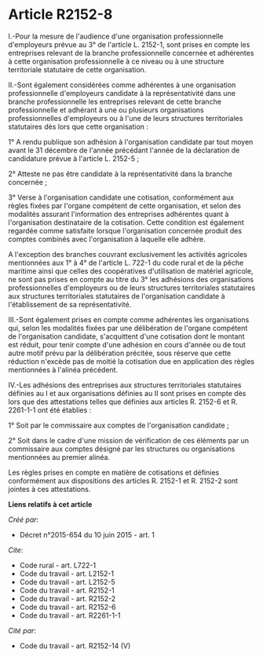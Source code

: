 # Article R2152-8

I.-Pour la mesure de l'audience d'une organisation professionnelle d'employeurs prévue au 3° de l'article L. 2152-1, sont
prises en compte les entreprises relevant de la branche professionnelle concernée et adhérentes à cette organisation
professionnelle à ce niveau ou à une structure territoriale statutaire de cette organisation. 

II.-Sont également considérées comme adhérentes à une organisation professionnelle d'employeurs candidate à la
représentativité dans une branche professionnelle les entreprises relevant de cette branche professionnelle et adhérant à une
ou plusieurs organisations professionnelles d'employeurs ou à l'une de leurs structures territoriales statutaires dès lors
que cette organisation : 

1° A rendu publique son adhésion à l'organisation candidate par tout moyen avant le 31 décembre de l'année précédant l'année
de la déclaration de candidature prévue à l'article L. 2152-5 ; 

2° Atteste ne pas être candidate à la représentativité dans la branche concernée ; 

3° Verse à l'organisation candidate une cotisation, conformément aux règles fixées par l'organe compétent de cette
organisation, et selon des modalités assurant l'information des entreprises adhérentes quant à l'organisation destinataire de
la cotisation. Cette condition est également regardée comme satisfaite lorsque l'organisation concernée produit des comptes
combinés avec l'organisation à laquelle elle adhère. 

A l'exception des branches couvrant exclusivement les activités agricoles mentionnées aux 1° à 4° de l'article L. 722-1 du
code rural et de la pêche maritime ainsi que celles des coopératives d'utilisation de matériel agricole, ne sont pas prises
en compte au titre du 3° les adhésions des organisations professionnelles d'employeurs ou de leurs structures territoriales
statutaires aux structures territoriales statutaires de l'organisation candidate à l'établissement de sa représentativité. 

III.-Sont également prises en compte comme adhérentes les organisations qui, selon les modalités fixées par une délibération
de l'organe compétent de l'organisation candidate, s'acquittent d'une cotisation dont le montant est réduit, pour tenir
compte d'une adhésion en cours d'année ou de tout autre motif prévu par la délibération précitée, sous réserve que cette
réduction n'excède pas de moitié la cotisation due en application des règles mentionnées à l'alinéa précédent. 

IV.-Les adhésions des entreprises aux structures territoriales statutaires définies au I et aux organisations définies au II
sont prises en compte dès lors que des attestations telles que définies aux articles R. 2152-6 et R. 2261-1-1 ont été
établies : 

1° Soit par le commissaire aux comptes de l'organisation candidate ; 

2° Soit dans le cadre d'une mission de vérification de ces éléments par un commissaire aux comptes désigné par les structures
ou organisations mentionnées au premier alinéa. 

Les règles prises en compte en matière de cotisations et définies conformément aux dispositions des articles R. 2152-1 et R.
2152-2 sont jointes à ces attestations.

**Liens relatifs à cet article**

_Créé par_:

  - Décret n°2015-654 du 10 juin 2015 - art. 1

_Cite_:

  - Code rural - art. L722-1
  - Code du travail - art. L2152-1
  - Code du travail - art. L2152-5
  - Code du travail - art. R2152-1
  - Code du travail - art. R2152-2
  - Code du travail - art. R2152-6
  - Code du travail - art. R2261-1-1

_Cité par_:

  - Code du travail - art. R2152-14 (V)
